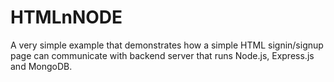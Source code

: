 # HTMLnNODE

A very simple example that demonstrates how a simple HTML signin/signup page can communicate with backend server that runs Node.js, Express.js and MongoDB.
